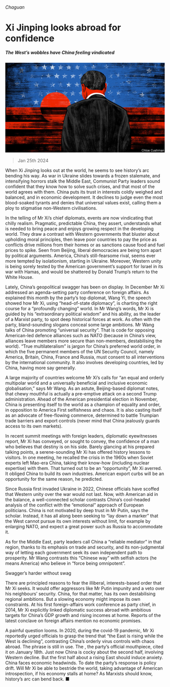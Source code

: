 ###### Chaguan

# Xi Jinping looks abroad for confidence 

##### The West’s wobbles have China feeling vindicated 

![image](images/20240127_CND000.jpg) 

> Jan 25th 2024 

When Xi Jinping looks out at the world, he seems to see history’s arc bending his way. As war in Ukraine slides towards a frozen stalemate, and intensifying horrors stalk the Middle East, Communist Party leaders sound confident that they know how to solve such crises, and that most of the world agrees with them. China puts its trust in interests coldly weighed and balanced, and in economic development. It declines to judge even the most blood-soaked tyrants and denies that universal values exist, calling them a ploy to stigmatise non-Western civilisations.

In the telling of Mr Xi’s chief diplomats, events are now vindicating that chilly realism. Pragmatic, predictable China, they assert, understands what is needed to bring peace and enjoys growing respect in the developing world. They draw a contrast with Western governments that bluster about upholding moral principles, then leave poor countries to pay the price as conflicts drive millions from their homes or as sanctions cause food and fuel prices to spike. Seen from Beijing, liberal democracies are being torn apart by political arguments. America, China’s still-fearsome rival, seems ever more tempted by isolationism, starting in Ukraine. Moreover, Western unity is being sorely tested by the American government’s support for Israel in its war with Hamas, and would be shattered by Donald Trump’s return to the White House.

Lately, China’s geopolitical swagger has been on display. In December Mr Xi addressed an agenda-setting party conference on foreign affairs. As explained this month by the party’s top diplomat, Wang Yi, the speech showed how Mr Xi, using “head-of-state diplomacy”, is charting the right course for a “profoundly changing” world. In Mr Wang’s words, Mr Xi is guided by his “extraordinary political wisdom” and his ability, as the leader of a Marxist party, to spot deep historical forces at work. As often with the party, bland-sounding slogans conceal some large ambitions. Mr Wang talks of China promoting “universal security”. That is code for opposing American-led defence alliances such as NATO (because in China’s view, alliances leave members more secure than non-members, destabilising the world). “True multilateralism” is jargon for China’s preferred world order, in which the five permanent members of the UN Security Council, namely America, Britain, China, France and Russia, must consent to all interventions by the international community. It also involves developing countries, led by China, having more say generally. 

A large majority of countries welcome Mr Xi’s calls for “an equal and orderly multipolar world and a universally beneficial and inclusive economic globalisation,” says Mr Wang. As an astute, Beijing-based diplomat notes, that chewy mouthful is actually a pre-emptive attack on a second Trump administration. Ahead of the American presidential election in November, China is presenting itself to the world as a champion of equality and order, in opposition to America First selfishness and chaos. It is also casting itself as an advocate of free-flowing commerce, determined to battle Trumpian trade barriers and export controls (never mind that China jealously guards access to its own markets).

In recent summit meetings with foreign leaders, diplomatic eyewitnesses report, Mr Xi has conveyed, or sought to convey, the confidence of a man who believes that destiny is on his side. Barely glancing at his prepared talking points, a serene-sounding Mr Xi has offered history lessons to visitors. In one meeting, he recalled the crisis in the 1960s when Soviet experts left Mao-era China, taking their know-how (including nuclear expertise) with them. That turned out to be an “opportunity”, Mr Xi averred. It obliged China to build its own industries. American export curbs will be an opportunity for the same reason, he predicted.

Since Russia first invaded Ukraine in 2022, Chinese officials have scoffed that Western unity over the war would not last. Now, with American aid in the balance, a well-connected scholar contrasts China’s cool-headed analysis of the conflict with the “emotional” approach of European politicians. China is not motivated by deep trust in Mr Putin, says the scholar. Instead, it has all along been seeking to “lay down a marker” that the West cannot pursue its own interests without limit, for example by enlarging NATO, and expect a great power such as Russia to accommodate it.

As for the Middle East, party leaders call China a “reliable mediator” in that region, thanks to its emphasis on trade and security, and its non-judgmental way of letting each government seek its own independent path to prosperity. Mr Wang contrasts this “Chinese way” with selfish actors (he means America) who believe in “force being omnipotent”.

Swagger’s harder without swag

There are principled reasons to fear the illiberal, interests-based order that Mr Xi seeks. It would offer aggressors like Mr Putin impunity and a veto over his neighbours’ security. China, for that matter, has its own destabilising regional ambitions. But a slowing economy might impose its own constraints. At his first foreign-affairs work conference as party chief, in 2014, Mr Xi explicitly linked diplomatic success abroad with ambitious targets for China’s GDP growth and rising incomes at home. Reports of the latest conclave on foreign affairs mention no economic promises.

A painful question looms. In 2020, during the covid-19 pandemic, Mr Xi reportedly urged officials to grasp the trend that “the East is rising while the West is declining”, contrasting China’s orderly virus controls with chaos abroad. The phrase is still in use. The , the party’s official mouthpiece, cited it on January 18th. Just now China is cocky about the second half, involving Western decline. But the first half about a rising East should induce anxiety. China faces economic headwinds. To date the party’s response is policy drift. Will Mr Xi be able to bestride the world, taking advantage of American introspection, if his economy stalls at home? As Marxists should know, history’s arc can bend back. ■






